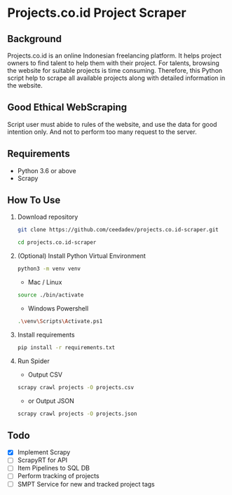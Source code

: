 # Projects.co.id Project Scraper

## Background

Projects.co.id is an online Indonesian freelancing platform. It helps project owners to find talent to help them with their project. For talents, browsing the website for suitable projects is time consuming. Therefore, this Python script help to scrape all available projects along with detailed information in the website.

## Good Ethical WebScraping

Script user must abide to rules of the website, and use the data for good intention only. And not to perform too many request to the server.

## Requirements

- Python 3.6 or above
- Scrapy

## How To Use

1. Download repository

    ```bash
    git clone https://github.com/ceedadev/projects.co.id-scraper.git

    cd projects.co.id-scraper
    ```

2. (Optional) Install Python Virtual Environment

    ```bash
    python3 -m venv venv
    ```

    - Mac / Linux

    ```bash
    source ./bin/activate
    ```

    - Windows Powershell

    ```bash
    .\venv\Scripts\Activate.ps1
    ```

3. Install requirements

    ```bash
    pip install -r requirements.txt
    ```

4. Run Spider

   - Output CSV

    ```bash
    scrapy crawl projects -O projects.csv
    ```

    - or Output JSON

    ```bash
    scrapy crawl projects -O projects.json
    ```

## Todo

- [x] Implement Scrapy
- [ ] ScrapyRT for API
- [ ] Item Pipelines to SQL DB
- [ ] Perform tracking of projects
- [ ] SMPT Service for new and tracked project tags
